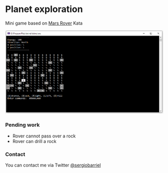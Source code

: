# Planet exploration

Mini game based on [Mars Rover](http://kata-log.rocks/mars-rover-kata) Kata

![screenshot](https://github.com/sergiobarriel/planet-exploration/blob/master/images/screenshot.PNG)

### Pending work
- Rover cannot pass over a rock
- Rover can drill a rock

### Contact
You can contact me via Twitter [@sergiobarriel](https://twitter.com/sergiobarriel)